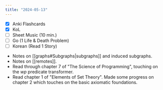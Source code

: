 ```yaml
---
title: "2024-05-13"
---
```


- [x] Anki Flashcards
- [x] KoL
- [ ] Sheet Music (10 min.)
- [ ] Go (1 Life & Death Problem)
- [ ] Korean (Read 1 Story)

* Notes on [[graphs#Subgraphs|subgraphs]] and induced subgraphs.
* Notes on [[remotes]].
* Read through chapter 7 of "The Science of Programming", touching on the $wp$ predicate transformer.
* Read chapter 1 of "Elements of Set Theory". Made some progress on chapter 2 which touches on the basic axiomatic foundations.